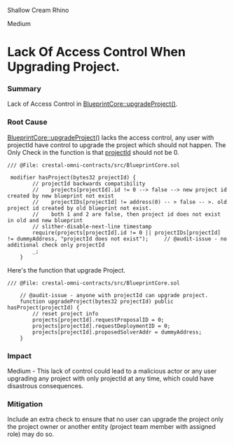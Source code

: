 Shallow Cream Rhino

Medium

# Lack Of Access Control When Upgrading Project.

### Summary
Lack of Access Control in [BlueprintCore::upgradeProject()](https://github.com/sherlock-audit/2025-03-crestal-network/blob/main/crestal-omni-contracts/src/BlueprintCore.sol#L198-L203).

### Root Cause
[BlueprintCore::upgradeProject()](https://github.com/sherlock-audit/2025-03-crestal-network/blob/main/crestal-omni-contracts/src/BlueprintCore.sol#L198-L203) lacks the access control, any user with projectId have control to upgrade the project which should not happen. The Only Check in the function is that [projectId](https://github.com/sherlock-audit/2025-03-crestal-network/blob/main/crestal-omni-contracts/src/BlueprintCore.sol#L171) should not be 0.

```solidity
/// @File: crestal-omni-contracts/src/BlueprintCore.sol

 modifier hasProject(bytes32 projectId) {
        // projectId backwards compatibility
        //    projects[projectId].id != 0 --> false --> new project id created by new blueprint not exist
        //    projectIDs[projectId] != address(0) -- > false -- >. old project id created by old blueprint not exist.
        //    both 1 and 2 are false, then project id does not exist in old and new blueprint
        // slither-disable-next-line timestamp
        require(projects[projectId].id != 0 || projectIDs[projectId] != dummyAddress, "projectId does not exist");     // @audit-issue - no additional check only projectId
        _;
    }
```

Here's the function that upgrade Project.

```solidity
/// @File: crestal-omni-contracts/src/BlueprintCore.sol

    // @audit-issue - anyone with projectId can upgrade project.
    function upgradeProject(bytes32 projectId) public hasProject(projectId) {
        // reset project info
        projects[projectId].requestProposalID = 0;
        projects[projectId].requestDeploymentID = 0;
        projects[projectId].proposedSolverAddr = dummyAddress;
    }
```

### Impact

Medium - This lack of control could lead to a malicious actor or any user upgrading any project with only projectId at any time, which could have disastrous consequences.

### Mitigation

Include an extra check to ensure that no user can upgrade the project only the project owner or another entity (project team member with assigned role) may do so.
